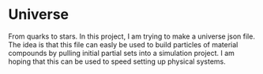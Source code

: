 # Universe
From quarks to stars. In this project, I am trying to make a universe json file. The idea is that this file can easly be used to build
particles of material compounds by pulling initial partial sets into a simulation project. I am hoping that this can be used to speed setting 
up physical systems.
